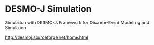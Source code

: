 # DESMO-J Simulation
Simulation with DESMO-J: Framework for Discrete-Event Modelling and Simulation

http://desmoj.sourceforge.net/home.html
